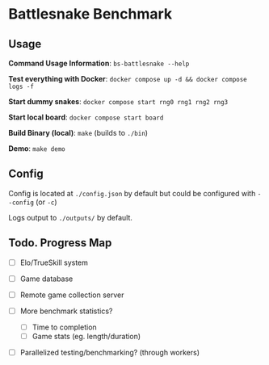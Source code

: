 # Battlesnake Benchmark

## Usage

**Command Usage Information**: `bs-battlesnake --help`

**Test everything with Docker**: `docker compose up -d && docker compose logs -f`

**Start dummy snakes**: `docker compose start rng0 rng1 rng2 rng3`

**Start local board**: `docker compose start board`

**Build Binary (local)**: `make` (builds to `./bin`)

**Demo**: `make demo`

## Config

Config is located at `./config.json` by default but could be configured with `--config` (or `-c`)

Logs output to `./outputs/` by default.

## Todo. Progress Map
- [ ] Elo/TrueSkill system
- [ ] Game database
- [ ] Remote game collection server
- [ ] More benchmark statistics?
  - [ ] Time to completion
  - [ ] Game stats (eg. length/duration)
- [ ] Parallelized testing/benchmarking? (through workers)

